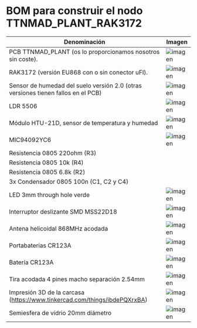 # BOM para construir el nodo TTNMAD_PLANT_RAK3172
| Denominación | Imagen |
| ------------ | ------ |
| PCB TTNMAD_PLANT (os lo proporcionamos nosotros sin coste). | ![imagen](https://user-images.githubusercontent.com/52624907/167808410-e4357ddf-1cde-4240-9d48-6539041c18fc.png) |
| RAK3172 (versión EU868 con o sin conector uFl). | ![imagen](https://user-images.githubusercontent.com/52624907/151134442-4bd69563-c02b-4e84-9458-fbe268d4a5b1.png) |
| Sensor de humedad del suelo versión 2.0 (otras versiones tienen fallos en el PCB) | ![imagen](https://user-images.githubusercontent.com/52624907/167809249-92f43a5d-19f3-42bf-8d54-82009da121c8.png) |
| LDR 5506 | ![imagen](https://user-images.githubusercontent.com/52624907/167809549-e1d6ede2-462c-4e17-8a40-ce764325cbd7.png) |
| Módulo HTU-21D, sensor de temperatura y humedad |![imagen](https://user-images.githubusercontent.com/52624907/167809909-dc644620-1abb-4bfb-a9a9-80445264e25b.png)|
| MIC94092YC6 |![imagen](https://user-images.githubusercontent.com/52624907/167811421-f856e82b-dfae-499d-853a-008830a03722.png)|
| Resistencia 0805 220ohm (R3) | |
| Resistencia 0805 10k (R4) | |
| Resistencia 0805 6.8k (R2) | |
| 3x Condensador 0805 100n (C1, C2 y C4)| |
| LED 3mm through hole verde | ![imagen](https://user-images.githubusercontent.com/52624907/167811529-4963568e-f4ce-4749-aa2c-7963dfa78b17.png) | 
| Interruptor deslizante SMD MSS22D18 | ![imagen](https://user-images.githubusercontent.com/52624907/167811630-2629b4c8-c6a2-42b1-b155-e2578ab032df.png)| 
| Antena helicoidal 868MHz acodada | ![imagen](https://user-images.githubusercontent.com/52624907/151135349-054a7224-765c-4091-8fbe-fcfb4778d852.png) | 
| Portabaterías CR123A | ![imagen](https://user-images.githubusercontent.com/52624907/167811774-4ae5751b-33d4-4b05-afe5-e2cc7f52cee6.png) |
| Batería CR123A |![imagen](https://user-images.githubusercontent.com/52624907/167811939-325dbbe6-497c-4687-8443-ce7fcbe54ee0.png)|
| Tira acodada 4 pines macho separación 2.54mm |![imagen](https://user-images.githubusercontent.com/52624907/167812431-347dca23-237d-464a-bc74-c2aec2a882d1.png)|
| Impresión 3D de la carcasa (https://www.tinkercad.com/things/ibdePQXrxBA)|![imagen](https://user-images.githubusercontent.com/52624907/167813099-7c3796d8-5a3d-4560-8e10-fb874222e484.png)|
| Semiesfera de vídrio 20mm diámetro |![imagen](https://user-images.githubusercontent.com/52624907/167813418-c07056a5-572b-41b6-ba74-77df439bfcfb.png)|
